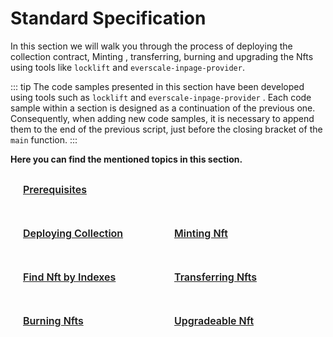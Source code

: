 # Standard Specification

In this section we will walk you through the process of deploying the collection contract, Minting , transferring, burning and upgrading the Nfts using tools like `locklift` and `everscale-inpage-provider`.

::: tip
The code samples presented in this section have been developed using tools such as  `locklift`  and  `everscale-inpage-provider` . Each code sample within a section is designed as a continuation of the previous one. Consequently, when adding new code samples, it is necessary to append them to the end of the previous script, just before the closing bracket of the  `main`  function.
:::

**Here you can find the mentioned topics in this section.**
<div class="sections-container">
  <div class="bridge-section-row">
    <a href="/usageAndDeployment/prerequisites.html">
      <span class="bridge-section">Prerequisites</span>
   </a>
  </div>
  <div class="bridge-section-row">
    <a href="/usageAndDeployment/deployingCollection.html">
      <span class="bridge-section">Deploying Collection</span>
   </a>
    <a href="/usageAndDeployment/mintingNft.html">
      <span class="bridge-section">Minting Nft</span>
    </a>
  </div>
  <div class="bridge-section-row">
    <a href="/usageAndDeployment/findingNftByIndexes.html">
      <span class="bridge-section">Find Nft by Indexes</span>
    </a>
    <a href="/usageAndDeployment/transferringNft.html">
      <span class="bridge-section">Transferring Nfts</span>
    </a>
  </div>
    <div class="bridge-section-row">
    <a href="/usageAndDeployment/burningNft.html">
      <span class="bridge-section">Burning Nfts</span>
    </a>
    <a href="/usageAndDeployment/upgradeableNft.html">
      <span class="bridge-section">Upgradeable Nft</span>
    </a>
</div>
</div>

<style>
.bridge-section-row {
  display: flex;
  flex-wrap: wrap;
  justify-content: space-between;
  margin : 10px;
}

.sections-container a{
    flex : 1;
}
.bridge-section {
  background-color: var(--vp-c-bg-mute);
  transition: background-color 0.1s;
  width : 98%;
  display: flex;
  padding: 1rem 0 1rem 10px;
  border: 1px solid var(--vp-c-divider);
  border-radius: 8px;
  font-weight: 600;
  font-size: 16px;
  text-align: left;
  margin-bottom: 0.5rem;
  cursor: pointer;;

}
</style>

